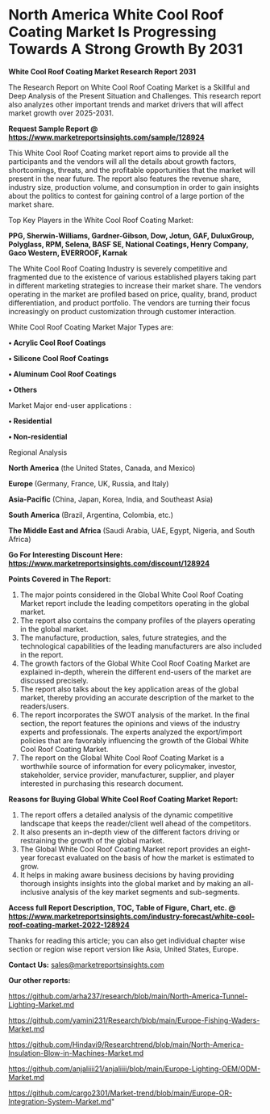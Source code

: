# North America White Cool Roof Coating Market Is Progressing Towards A Strong Growth By 2031

<strong>White Cool Roof Coating Market Research Report 2031</strong>

The Research Report on White Cool Roof Coating Market is a Skillful and Deep Analysis of the Present Situation and Challenges. This research report also analyzes other important trends and market drivers that will affect market growth over 2025-2031.

<strong>Request Sample Report @ <a href=https://www.marketreportsinsights.com/sample/128924>https://www.marketreportsinsights.com/sample/128924</a></strong>

This White Cool Roof Coating market report aims to provide all the participants and the vendors will all the details about growth factors, shortcomings, threats, and the profitable opportunities that the market will present in the near future. The report also features the revenue share, industry size, production volume, and consumption in order to gain insights about the politics to contest for gaining control of a large portion of the market share.

Top Key Players in the White Cool Roof Coating Market:

<strong>PPG, Sherwin-Williams, Gardner-Gibson, Dow, Jotun, GAF, DuluxGroup, Polyglass, RPM, Selena, BASF SE, National Coatings, Henry Company, Gaco Western, EVERROOF, Karnak</strong>

The White Cool Roof Coating Industry is severely competitive and fragmented due to the existence of various established players taking part in different marketing strategies to increase their market share. The vendors operating in the market are profiled based on price, quality, brand, product differentiation, and product portfolio. The vendors are turning their focus increasingly on product customization through customer interaction.

White Cool Roof Coating Market Major Types are:

<strong>• Acrylic Cool Roof Coatings

• Silicone Cool Roof Coatings

• Aluminum Cool Roof Coatings

• Others</strong>

Market Major end-user applications :

<strong>• Residential

• Non-residential</strong>

Regional Analysis

</u><strong><b>North America</b></strong> (the United States, Canada, and Mexico)

<strong><b>Europe </b></strong>(Germany, France, UK, Russia, and Italy)

<strong><b>Asia-Pacific</b></strong> (China, Japan, Korea, India, and Southeast Asia)

<strong><b>South America</b></strong> (Brazil, Argentina, Colombia, etc.)

<strong><b>The Middle East and Africa</b></strong> (Saudi Arabia, UAE, Egypt, Nigeria, and South Africa)

<strong>Go For Interesting Discount Here: <a href=https://www.marketreportsinsights.com/discount/128924>https://www.marketreportsinsights.com/discount/128924</a></strong>

<strong>Points Covered in The Report:</strong>
<ol>
  <li>The major points considered in the Global White Cool Roof Coating Market report include the leading competitors operating in the global market.</li>
  <li>The report also contains the company profiles of the players operating in the global market.</li>
  <li>The manufacture, production, sales, future strategies, and the technological capabilities of the leading manufacturers are also included in the report.</li>
  <li>The growth factors of the Global White Cool Roof Coating Market are explained in-depth, wherein the different end-users of the market are discussed precisely.</li>
  <li>The report also talks about the key application areas of the global market, thereby providing an accurate description of the market to the readers/users.</li>
  <li>The report incorporates the SWOT analysis of the market. In the final section, the report features the opinions and views of the industry experts and professionals. The experts analyzed the export/import policies that are favorably influencing the growth of the Global White Cool Roof Coating Market.</li>
  <li>The report on the Global White Cool Roof Coating Market is a worthwhile source of information for every policymaker, investor, stakeholder, service provider, manufacturer, supplier, and player interested in purchasing this research document.</li>
</ol>
<strong>Reasons for Buying Global White Cool Roof Coating Market Report:</strong>

<ol>
  <li>The report offers a detailed analysis of the dynamic competitive landscape that keeps the reader/client well ahead of the competitors.</li>
  <li>It also presents an in-depth view of the different factors driving or restraining the growth of the global market.</li>
  <li>The Global White Cool Roof Coating Market report provides an eight-year forecast evaluated on the basis of how the market is estimated to grow.</li>
  <li>It helps in making aware business decisions by having providing thorough insights insights into the global market and by making an all-inclusive analysis of the key market segments and sub-segments.</li>
</ol>
<strong>Access full Report Description, TOC, Table of Figure, Chart, etc. @ <a href=https://www.marketreportsinsights.com/industry-forecast/white-cool-roof-coating-market-2022-128924>https://www.marketreportsinsights.com/industry-forecast/white-cool-roof-coating-market-2022-128924</a></strong>


Thanks for reading this article; you can also get individual chapter wise section or region wise report version like Asia, United States, Europe.

<strong>Contact Us:</strong>
sales@marketreportsinsights.com

<strong>Our other reports:</strong>

<a href=https://github.com/arha237/research/blob/main/North-America-Tunnel-Lighting-Market.md>https://github.com/arha237/research/blob/main/North-America-Tunnel-Lighting-Market.md</a>

<a href=https://github.com/yamini231/Research/blob/main/Europe-Fishing-Waders-Market.md>https://github.com/yamini231/Research/blob/main/Europe-Fishing-Waders-Market.md</a>

<a href=https://github.com/Hindavi9/Researchtrend/blob/main/North-America-Insulation-Blow-in-Machines-Market.md>https://github.com/Hindavi9/Researchtrend/blob/main/North-America-Insulation-Blow-in-Machines-Market.md</a>

<a href=https://github.com/anjaliiii21/anjaliiii/blob/main/Europe-Lighting-OEM/ODM-Market.md>https://github.com/anjaliiii21/anjaliiii/blob/main/Europe-Lighting-OEM/ODM-Market.md</a>

<a href=https://github.com/cargo2301/Market-trend/blob/main/Europe-OR-Integration-System-Market.md>https://github.com/cargo2301/Market-trend/blob/main/Europe-OR-Integration-System-Market.md</a>"
